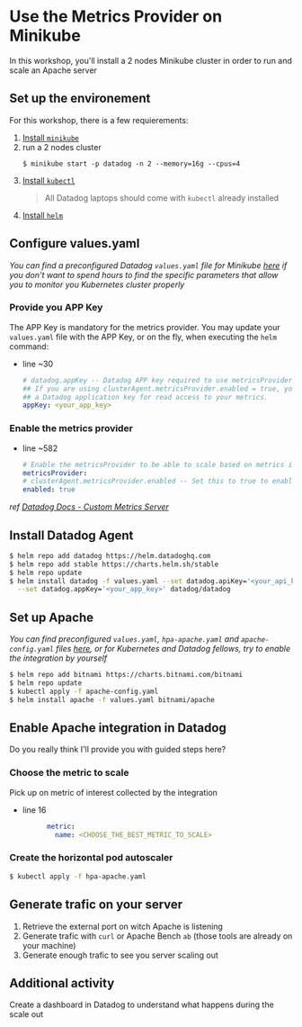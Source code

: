 # Use the Metrics Provider on Minikube

In this workshop, you'll install a 2 nodes Minikube cluster in order to run and scale an Apache server

## Set up the environement

For this workshop, there is a few requierements:

1. [Install `minikube`](https://minikube.sigs.k8s.io/docs/start/)
1. run a 2 nodes cluster
    ```
    $ minikube start -p datadog -n 2 --memory=16g --cpus=4
    ```
1. [Install `kubectl`](https://kubernetes.io/docs/tasks/tools/install-kubectl-macos/)
    > All Datadog laptops should come with `kubectl` already installed
1. [Install `helm`](https://helm.sh/docs/intro/install/#through-package-managers)

## Configure values.yaml

_You can find a preconfigured Datadog `values.yaml` file for Minikube [here](https://raw.githubusercontent.com/datadog-professional-services/Global-PS-Offsite-NYC/main/stef/demo-material/values.yaml?token=GHSAT0AAAAAABSTJKGNPUMM5PUGOES7QTI4YSMML3Q) if you don't want to spend hours to find the specific parameters that allow you to monitor you Kubernetes cluster properly_

### Provide you APP Key

The APP Key is mandatory for the metrics provider. You may update your `values.yaml` file with the APP Key, or on the fly, when executing the `helm` command:

- line ~30
    ```yaml
    # datadog.appKey -- Datadog APP key required to use metricsProvider
    ## If you are using clusterAgent.metricsProvider.enabled = true, you must set
    ## a Datadog application key for read access to your metrics.
    appKey: <your_app_key>
    ```

### Enable the metrics provider

- line ~582
    ```yaml
  # Enable the metricsProvider to be able to scale based on metrics in Datadog
  metricsProvider:
    # clusterAgent.metricsProvider.enabled -- Set this to true to enable Metrics Provider
    enabled: true
    ```

_ref [Datadog Docs - Custom Metrics Server](https://docs.datadoghq.com/agent/cluster_agent/external_metrics/?tab=helm)_

## Install Datadog Agent

```bash
$ helm repo add datadog https://helm.datadoghq.com
$ helm repo add stable https://charts.helm.sh/stable
$ helm repo update
$ helm install datadog -f values.yaml --set datadog.apiKey='<your_api_key>' \
  --set datadog.appKey='<your_app_key>' datadog/datadog
```

## Set up Apache

_You can find preconfigured `values.yaml`, `hpa-apache.yaml` and `apache-config.yaml` files [here](https://github.com/datadog-professional-services/Global-PS-Offsite-NYC/tree/main/stef/apache), or for Kubernetes and Datadog fellows, try to enable the integration by yourself_

```bash
$ helm repo add bitnami https://charts.bitnami.com/bitnami
$ helm repo update
$ kubectl apply -f apache-config.yaml
$ helm install apache -f values.yaml bitnami/apache
```

## Enable Apache integration in Datadog

Do you really think I'll provide you with guided steps here?

### Choose the metric to scale

Pick up on metric of interest collected by the integration

- line 16
    ```yaml
          metric:
            name: <CHOOSE_THE_BEST_METRIC_TO_SCALE>
    ```

### Create the horizontal pod autoscaler

```bash
$ kubectl apply -f hpa-apache.yaml
```

## Generate trafic on your server

1. Retrieve the external port on witch Apache is listening
1. Generate trafic with `curl` or Apache Bench `ab` (those tools are already on your machine)
1. Generate enough trafic to see you server scaling out

## Additional activity

Create a dashboard in Datadog to understand what happens during the scale out

